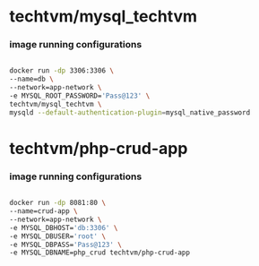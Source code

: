 
# techtvm/mysql_techtvm
### image running configurations

```bash

docker run -dp 3306:3306 \
--name=db \
--network=app-network \
-e MYSQL_ROOT_PASSWORD='Pass@123' \
techtvm/mysql_techtvm \
mysqld --default-authentication-plugin=mysql_native_password

```


# techtvm/php-crud-app
### image running configurations

```bash 

docker run -dp 8081:80 \
--name=crud-app \
--network=app-network \
-e MYSQL_DBHOST='db:3306' \
-e MYSQL_DBUSER='root' \
-e MYSQL_DBPASS='Pass@123' \
-e MYSQL_DBNAME=php_crud techtvm/php-crud-app

```